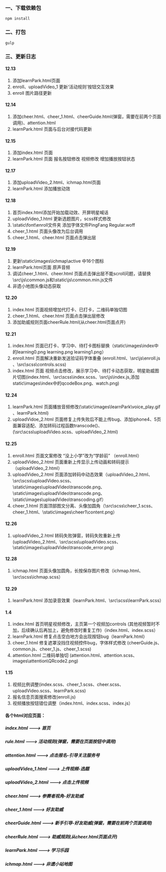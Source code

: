 ### 一、下载依赖包
```
npm install
```
### 二、打包
```
gulp
```

### 三、更新日志

#### 12.13
1. 添加learnPark.html页面
2. enroll、uploadVideo_1 更新‘活动规则’按钮交互效果
3. enroll 图片路径更新

#### 12.14
1. 添加cheer.html、cheer_1.html、cheerGuide.html(弹窗，需要在前两个页面调用)、attention.html
2. learnPark.html 页面与后台对接代码更新

#### 12.15
1. 添加index.html 页面
2. learnPark.html 页面 报名按钮修改 视频修改 增加播放按钮状态 

#### 12.17
1. 添加uploadVideo_2.html、ichmap.html页面
2. learnPark.html 添加播放动效

#### 12.18
1. 首页index.html添加开始加载动效、开屏明星喊话
2. uploadVideo_1.html 更新选题图片，scss样式修改
3. \static\font\enroll文件夹 添加字体文件PingFang Regular.woff 
4. cheer_1.html 页面头像改为后台调用
5. cheer_1.html、cheer.html 页面点击弹出层

#### 12.19
1. 更新\static\images\ichmap\active 中16个图标
2. learnPark.html页面 原声音频<audio>标签修改
3. 调试cheer_1.html、cheer.html 页面点击弹出层不能scroll问题，请替换\src\js\common.js和\static\js\common.min.js文件
4. 非遗小地图头像动态获取

#### 12.20
1. index.html 页面视频增加代打卡、已打卡，二维码单独切图
2. cheer_1.html、cheer.html 页面点击弹出层修改
3. 添加助威规则页面cheerRule.html(从cheer.html页面点开)

#### 12.21
1. index.html 页面已打卡、学习中、待打卡图标替换（static\images\index中的learning0.png learning.png learning1.png）
2. enroll.html 页面解决重新发送验证码字体重叠 (enroll.html、\src\js\enroll.js 、\src\scss\controls.scss)
3. index.html 页面 视频点击修改，展示学习中、待打卡动态获取，明星助威图片切图(index.html、\src\scss\index.scss、\src\js\index.js,添加static\images\index中的qcodeBox.png、watch.png)

#### 12.24
1. learnPark.html 页面播放音频修改(\static\images\learnPark\voice_play.gif 、learnPark.html)
2. uploadVidoe_2.html 页面修复上传失败后不能上传bug、添加iphone4、5页面兼容适配、添加转码过程函数transcode()、(\src\scss\uploadVideo.scss、uploadVideo_2.html)

#### 12.25
1. enroll.html 页面文案修改 “没上小学”改为“学龄前” （enroll.html）
2. uploadVideo_2.html 页面重新上传显示上传动画和转码提示 （uploadVideo_2.html）
3. uploadVideo_2.html 页面添加转码中动态效果（uploadVideo_2.html、\src\scss\uploadVideo.scss、\static\images\uploadVideo\transcode.png、\static\images\uploadVideo\transcode.png、\static\images\uploadVideo\transcoding.gif）
4. cheer_1.html 页面顶部图文分离、头像加圆角（\src\scss\cheer_1.scss、cheer_1.html、\static\images\cheer1\content.png）

#### 12.26
1. uploadVideo_2.html 转码失败弹窗，转码失败重新上传 (uploadVideo_2.html、\src\scss\uploadVideo.scss、\static\images\uploadVideo\transcode_error.png)

#### 12.28
1. ichmap.html 页面头像加圆角，长按保存图片修改（ichmap.html、\src\scss\ichmap.scss）

#### 12.29
1. learnPark.html 添加录音效果（learnPark.html、\src\scss\learnPark.scss）

#### 1.4
1. index.html 首页明星视频修改，主页第一个视频加controls (其他视频暂时不加，后续确认后再加上，避免修改时重复工作)（index.html、index.scss）
2. learnPark.html 修复点击空白地方会出现按钮bug（learnPark.html）
3. cheer_1.html 修复遮罩没挡住视频控件bug，字体样式修改 (cheerGuide.js、common.js、cheer_1.js、cheer_1.scss)
4. attention.html 二维码单独切 (attention.html、attention.scss、images\attention\QRcode2.png)

#### 1.15
1. 视频比例调整(index.scss、cheer_1.scss、cheer.scss、uploadVideo.scss、learnPark.scss)
2. 报名信息页面搜索修改(enroll.js)
3. 视频播放按钮错位调整（index.html、index.scss、index.js）


#### 各个html对应页面：
##### index.html --->  首页
##### rule.html ---> 活动规则(弹窗，需要在页面按钮中调用)
##### attention.html ---> 点击报名-引导关注服务号
##### uploadVideo_1.html ---> 上传视频-选题
##### uploadVideo_2.html --->  点击上传视频 
##### cheer.html ---> 参赛者视角-好友助威
##### cheer_1.html ---> 好友助威
##### cheerGuide.html ---> 新手引导-好友助威(弹窗，需要在前两个页面调用)
##### cheerRule.html ---> 助威规则(从cheer.html页面点开)
##### learnPark.html ---> 学习乐园
##### ichmap.html ---> 非遗小站地图
